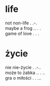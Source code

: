 # life

not non-life . .-.  
maybe a frog .. . .  
game of love . . .  

# życie

nie nie-życie . .-..  
może to żabka .. . ..  
gra o miłości . . ...  
